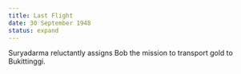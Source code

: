 ```yaml
---
title: Last Flight
date: 30 September 1948 
status: expand
---
```

Suryadarma reluctantly assigns Bob the mission to transport gold to Bukittinggi.